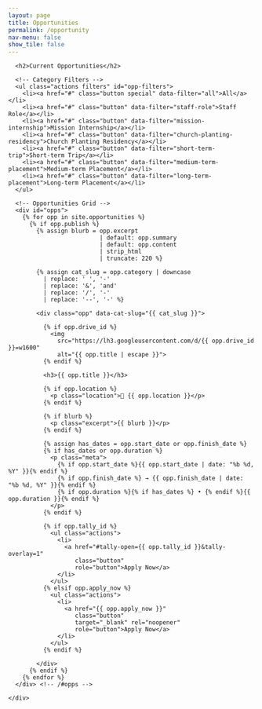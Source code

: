 ```yaml
---
layout: page
title: Opportunities
permalink: /opportunity
nav-menu: false
show_tile: false
---
```


<div id="main" class="alt">
  <section id="ten">
    <div class="inner">

      <h2>Current Opportunities</h2>

      <!-- Category Filters -->
      <ul class="actions filters" id="opp-filters">
        <li><a href="#" class="button special" data-filter="all">All</a></li>
        <li><a href="#" class="button" data-filter="staff-role">Staff Role</a></li>
        <li><a href="#" class="button" data-filter="mission-internship">Mission Internship</a></li>
        <li><a href="#" class="button" data-filter="church-planting-residency">Church Planting Residency</a></li>
        <li><a href="#" class="button" data-filter="short-term-trip">Short-term Trip</a></li>
        <li><a href="#" class="button" data-filter="medium-term-placement">Medium-term Placement</a></li>
        <li><a href="#" class="button" data-filter="long-term-placement">Long-term Placement</a></li>
      </ul>

      <!-- Opportunities Grid -->
      <div id="opps">
        {% for opp in site.opportunities %}
          {% if opp.publish %}
            {% assign blurb = opp.excerpt
                              | default: opp.summary
                              | default: opp.content
                              | strip_html
                              | truncate: 220 %}

            {% assign cat_slug = opp.category | downcase
              | replace: ' ', '-'
              | replace: '&', 'and'
              | replace: '/', '-'
              | replace: '--', '-' %}

            <div class="opp" data-cat-slug="{{ cat_slug }}">

              {% if opp.drive_id %}
                <img
                  src="https://lh3.googleusercontent.com/d/{{ opp.drive_id }}=w1600"
                  alt="{{ opp.title | escape }}">
              {% endif %}

              <h3>{{ opp.title }}</h3>

              {% if opp.location %}
                <p class="location">📍 {{ opp.location }}</p>
              {% endif %}

              {% if blurb %}
                <p class="excerpt">{{ blurb }}</p>
              {% endif %}

              {% assign has_dates = opp.start_date or opp.finish_date %}
              {% if has_dates or opp.duration %}
                <p class="meta">
                  {% if opp.start_date %}{{ opp.start_date | date: "%b %d, %Y" }}{% endif %}
                  {% if opp.finish_date %} → {{ opp.finish_date | date: "%b %d, %Y" }}{% endif %}
                  {% if opp.duration %}{% if has_dates %} • {% endif %}{{ opp.duration }}{% endif %}
                </p>
              {% endif %}

              {% if opp.tally_id %}
                <ul class="actions">
                  <li>
                    <a href="#tally-open={{ opp.tally_id }}&tally-overlay=1"
                       class="button"
                       role="button">Apply Now</a>
                  </li>
                </ul>
              {% elsif opp.apply_now %}
                <ul class="actions">
                  <li>
                    <a href="{{ opp.apply_now }}"
                       class="button"
                       target="_blank" rel="noopener"
                       role="button">Apply Now</a>
                  </li>
                </ul>
              {% endif %}

            </div>
          {% endif %}
        {% endfor %}
      </div> <!-- /#opps -->

    </div>
  </section>
</div>

<style>
  /* Grid */
  #opps {
    display: grid;
    grid-template-columns: repeat(auto-fit, minmax(280px, 1fr));
    gap: 1.25rem;
    margin-top: 1rem;
  }

  /* Card — square corners to match theme */
  #opps .opp {
    background: #161a22;
    color: #e6e9ef;
    border: 1px solid rgba(230,233,239,0.10);
    border-radius: 0;
    padding: 1rem;
    box-shadow: none;

    /* Lazy fade animation */
    opacity: 1;
    transform: translateY(0);
    transition: opacity .42s ease-in-out, transform .42s ease-in-out;
    will-change: opacity, transform;
  }
  #opps .opp.is-hidden {
    opacity: 0;
    transform: translateY(10px);
    pointer-events: none; /* prevent hover/click during fade */
  }

  /* Image — square corners, natural aspect */
  #opps .opp img {
    width: 100%;
    height: auto;
    display: block;
    border-radius: 0;
    margin-bottom: 0.5rem;
  }

  /* Text */
  #opps .opp h3 {
    margin: 0.25rem 0 0.25rem;
    line-height: 1.25;
    color: #ffffff;
  }
  #opps .opp .location {
    margin: 0 0 0.5rem;
    color: rgba(230,233,239,0.68);
    font-weight: 600;
  }
  #opps .opp .excerpt {
    margin: 0 0 0.5rem;
    color: rgba(230,233,239,0.68);
  }
  #opps .opp .meta {
    margin: 0 0 0.75rem;
    color: rgba(230,233,239,0.68);
    font-size: 0.95rem;
  }

  /* Filter toolbar spacing */
  #opp-filters { margin: .25rem 0 1rem; }
  #opp-filters li { margin: 0.25rem 0.5rem 0.25rem 0; }
  #opp-filters .button { min-width: 10rem; text-align: center; }
</style>

<script>
  (function () {
    const bar   = document.getElementById('opp-filters');
    if (!bar) return;

    const btns  = bar.querySelectorAll('[data-filter]');
    const cards = Array.from(document.querySelectorAll('#opps .opp'));

    const DURATION = 420; // ms — a touch slower on appearance
    const STAGGER  = 55;  // ms per card for a softer cascade

    function hideCard(card, i) {
      if (card.dataset.hidden === '1') return;
      // stagger via transition-delay for smoother sequencing
      card.style.transitionDelay = (i * STAGGER) + 'ms';
      card.classList.add('is-hidden');              // fade/slide out
      // remove from layout after transition completes
      setTimeout(() => {
        card.style.display = 'none';
        card.dataset.hidden = '1';
        card.style.transitionDelay = '0ms';
      }, DURATION + i * STAGGER + 10);
    }

    function showCard(card, i) {
      if (card.dataset.hidden !== '1') return;
      // ensure we start from hidden visual state, then animate in
      card.classList.add('is-hidden');              // start hidden (opacity 0)
      card.style.display = '';                      // put back into layout
      void card.offsetWidth;                        // reflow so transition can run
      card.style.transitionDelay = (i * STAGGER) + 'ms';
      card.classList.remove('is-hidden');           // animate to visible
      setTimeout(() => {
        card.dataset.hidden = '0';
        card.style.transitionDelay = '0ms';
      }, DURATION + i * STAGGER + 10);
    }

    function applyFilter(slug) {
      const toShow = [];
      const toHide = [];
      cards.forEach(c => {
        const cat = c.getAttribute('data-cat-slug');
        ((slug === 'all' || cat === slug) ? toShow : toHide).push(c);
      });
      // hide first, then show (both with gentle stagger)
      toHide.forEach((c, i) => hideCard(c, i));
      toShow.forEach((c, i) => showCard(c, i));
    }

    function setActive(targetBtn) {
      btns.forEach(b => b.classList.remove('special'));
      targetBtn.classList.add('special');
    }

    btns.forEach(btn => {
      btn.addEventListener('click', function (e) {
        e.preventDefault();
        const slug = this.getAttribute('data-filter');
        applyFilter(slug);
        setActive(this);
        if (history && history.replaceState) history.replaceState(null, '', '#' + slug);
      });
    });

    // Initial state from URL hash (no animation on first paint)
    const initialSlug = (location.hash || '#all').slice(1);
    const initBtn = bar.querySelector(`[data-filter="${initialSlug}"]`) || btns[0];

    cards.forEach(card => {
      const cat = card.getAttribute('data-cat-slug');
      const visible = (initialSlug === 'all' || cat === initialSlug);
      if (!visible) {
        card.classList.add('is-hidden');
        card.style.display = 'none';
        card.dataset.hidden = '1';
      } else {
        card.dataset.hidden = '0';
      }
    });

    setActive(initBtn);
  })();
</script>

<!-- Tally popup script (needed for #tally-open links) -->
<script async src="https://tally.so/widgets/embed.js"></script>